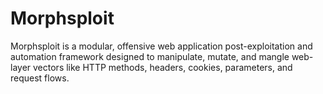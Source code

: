 # Morphsploit
Morphsploit is a modular, offensive web application post-exploitation and automation framework designed to manipulate, mutate, and mangle web-layer vectors like HTTP methods, headers, cookies, parameters, and request flows.

